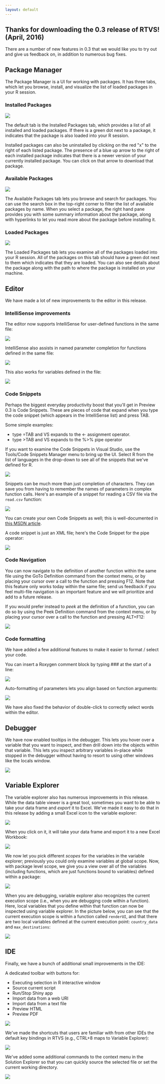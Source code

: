 ```yaml
---
layout: default
---
```


## Thanks for downloading the 0.3 release of RTVS! (April, 2016)

There are a number of new features in 0.3 that we would like you to try out and
give us feedback on, in addition to numerous bug fixes.

## Package Manager

The Package Manager is a UI for working with packages. It has three tabs, which
let you browse, install, and visualize the list of loaded packages in your R
session.

### Installed Packages 

![](media/package_manager_installed.png)

The default tab is the Installed Packages tab, which provides a list of all installed and
loaded packages. If there is a green dot next to a package, it indicates that
the package is also loaded into your R session. 

Installed packages can also be uninstalled by clicking on the red "x" to the
right of each listed package. The presence of a blue up arrow to the right of
each installed package indicates that there is a newer version of your currently
installed package. You can click on that arrow to download that package.

### Available Packages

![](media/package_manager_available.png)

The Available Packages tab lets you browse and search for packages. You can use
the search box in the top-right corner to filter the list of available packages
by name. When you select a package, the right hand pane provides you with some
summary information about the package, along with hyperlinks to let you read
more about the package before installing it.

### Loaded Packages

![](media/package_manager_loaded.png)

The Loaded Packages tab lets you examine all of the packages loaded into your R
session. All of the packages on this tab should have a green dot next to them
which indicates that they are loaded. You can also see details about the package
along with the path to where the package is installed on your machine.

## Editor

We have made a lot of new improvements to the editor in this release.

### IntelliSense improvements

The editor now supports IntelliSense for user-defined functions in the same
file:

![](media/intellisense_same_file_functions.png)

IntelliSense also assists in named parameter completion for functions defined in
the same file:

![](media/intellisense_parameter_completion.png)

This also works for variables defined in the file:

![](media/intellisense_variable_completion.png)

### Code Snippets

Perhaps the biggest everyday productivity boost that you'll get in Preview 0.3
is Code Snippets. These are pieces of code that expand when you type the code
snippet (which appears in the IntelliSense list) and press TAB. 

Some simple examples:

- type =TAB and VS expands to the <- assignment operator.
- type >TAB and VS expands to the %>% pipe operator

If you want to examine the Code Snippets in Visual Studio, use the Tools/Code
Snippets Manager menu to bring up the UI. Select R from the list of languages in
the drop-down to see all of the snippets that we've defined for R.

![](media/code_snippets_box_plot.png)

Snippets can be much more than just completion of characters. They can save you
from having to remember the names of parameters in complex function calls.
Here's an example of a snippet for reading a CSV file via the `read.csv`
function:

![](media/code_snippet_expansion.gif)

You can create your own Code Snippets as well; this is well-documented in [this
MSDN article](https://msdn.microsoft.com/en-us/library/ms165394.aspx).

A code snippet is just an XML file; here's the Code Snippet for the pipe
operator:

![](media/code_snippet_example.png)

### Code Navigation

You can now navigate to the definition of another function within the same file
using the GoTo Definition command from the context menu, or by placing your
cursor over a call to the function and pressing F12. Note that this feature only
works today within the same file; send us feedback if you feel multi-file
navigation is an important feature and we will prioritize and add to a future
release.

If you would prefer instead to _peek_ at the definition of a function, you can
do so by using the Peek Definition command from the context menu, or by placing
your cursor over a call to the function and pressing ALT+F12:

![](media/peek_definition.gif)

### Code formatting

We have added a few additional features to make it easier to format / select
your code. 

You can insert a Roxygen comment block by typing ### at the start of a line:

![](media/roxygen_comments.gif)

Auto-formatting of parameters lets you align based on function arguments:

![](media/autoformat_aligned_parameters.gif)

We have also fixed the behavior of double-click to correctly select words within
the editor.

## Debugger

We have now enabled tooltips in the debugger. This lets you hover over a
variable that you want to inspect, and then drill down into the objects within
that variable. This lets you inspect arbitrary variables in-place while stopped
in the debugger without having to resort to using other windows like the locals
window.

![](media/debugger_tooltips.gif)

## Variable Explorer

The variable explorer also has numerous improvements in this release. While the
data table viewer is a great tool, sometimes you want to be able to take your
data frame and *export* it to Excel. We've made it easy to do that in this
release by adding a small Excel icon to the variable explorer:

![](media/variable_explorer_icon.png)

When you click on it, it will take your data frame and export it to a new Excel
Workbook:

![](media/variable_explorer_excel_view.png)

We now let you pick different _scopes_ for the variables in the variable
explorer; previously you could only examine variables at global scope. Now, with
package level scope, we give you a view over all of the variables (including
functions, which are just functions bound to variables) defined within a
package:

![](media/variable_explorer_package_contents.png)

When you are debugging, variable explorer also recognizes the current execution
scope (i.e., when you are debugging code within a function). Here, local
variables that you define within that function can now be inspected using
variable explorer. In the picture below, you can see that the current execution
scope is within a function called `renderUI`, and that there are two
local variables defined at the current execution point: `country_data` and
`max_destinations`:

![](media/variable_explorer_view_locals.png)

## IDE

Finally, we have a bunch of additional small improvements in the IDE:

A dedicated toolbar with buttons for: 
   * Executing selection in R interactive window
   * Source current script
   * Run/Stop Shiny app
   * Import data from a web URI
   * Import data from a text file
   * Preview HTML
   * Preview PDF

   ![](media/ide_toolbar.png)

We've made the shortcuts that users are familiar with from other IDEs the
default key bindings in RTVS (e.g., CTRL+8 maps to Variable Explorer):

   ![](media/ide_shortcuts.png)

We've added some additional commands to the context menu in the Solution
Explorer so that you can quickly source the selected file or set the current
working directory.

   ![](media/ide_solution_explorer_context_menu.png)
